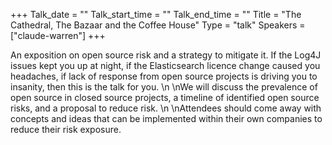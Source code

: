 +++
Talk_date = ""
Talk_start_time = ""
Talk_end_time = ""
Title = "The Cathedral, The Bazaar and the Coffee House"
Type = "talk"
Speakers = ["claude-warren"]
+++

An exposition on open source risk and a strategy to mitigate it. If the Log4J issues kept you up at night, if the Elasticsearch licence change caused you headaches, if lack of response from open source projects is driving you to insanity, then this is the talk for you.\n\nWe will discuss the prevalence of open source in closed source projects, a timeline of identified open source risks, and a proposal to reduce risk.\n\nAttendees should come away with concepts and ideas that can be implemented within their own companies to reduce their risk exposure.
